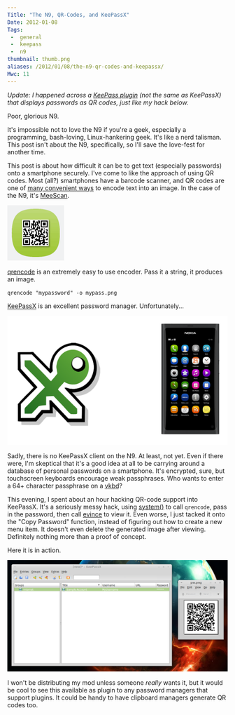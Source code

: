 ```yaml
---
Title: "The N9, QR-Codes, and KeePassX"
Date: 2012-01-08
Tags:
 -  general
 -  keepass
 -  n9
thumbnail: thumb.png
aliases: /2012/01/08/the-n9-qr-codes-and-keepassx/
Mwc: 11
---
```


_Update: I happened across a [KeePass
plugin](http://keepass.info/plugins.html#qrcodegen) (not the same as KeePassX)
that displays passwords as QR codes, just like my hack below._

Poor, glorious N9.

It's impossible not to love the N9 if you're a geek, especially a programming,
bash-loving, Linux-hankering geek. It's like a nerd talisman. This post isn't
about the N9, specifically, so I'll save the love-fest for another time.

This post is about how difficult it can be to get text (especially passwords)
onto a smartphone securely. I've come to like the approach of using QR codes.
Most (all?) smartphones have a barcode scanner, and QR codes are one of [many
convenient ways](http://en.wikipedia.org/wiki/Barcode) to encode text into an
image. In the case of the N9, it's
[MeeScan](http://n9-apps.com/meescan).

![meescan](meescan.png)

[qrencode](http://fukuchi.org/works/qrencode/index.html.en) is an extremely
easy to use encoder. Pass it a string, it produces an image.

    qrencode "mypassword" -o mypass.png

[KeePassX](http://keepassx.org) is an excellent password manager.
Unfortunately...

![KeePassX not in N9](keepass_not_in_n9.png)

Sadly, there is no KeePassX client on the N9. At least, not yet. Even if
there were, I'm skeptical that it's a good idea at all to be carrying around a
database of personal passwords on a smartphone. It's encrypted, sure, but
touchscreen keyboards encourage weak passphrases. Who wants to enter a 64+
character passphrase on a <abbr title="Virtual keyboard">vkbd</abbr>?

This evening, I spent about an hour hacking QR-code support into KeePassX.
It's a seriously messy hack, using
[system()](http://en.cppreference.com/w/cpp/utility/program/system) to call
`qrencode`, pass in the password, then call
[evince](http://projects.gnome.org/evince/?guid=ON) to view it. Even worse, I
just tacked it onto the "Copy Password" function, instead of figuring out how
to create a new menu item. It doesn't even delete the generated image after
viewing. Definitely nothing more than a proof of concept.

Here it is in action.

<p>
<a href="keepassx_demo.png">
<img class="grid_7" src="keepassx_demo.png" alt="KeePassX generating a QR code" title="" />
</a></p>

<div class="clear"></div>

I won't be distributing my mod unless someone _really_ wants it, but it would
be cool to see this available as plugin to any password managers that support
plugins. It could be handy to have clipboard managers generate QR codes too.
